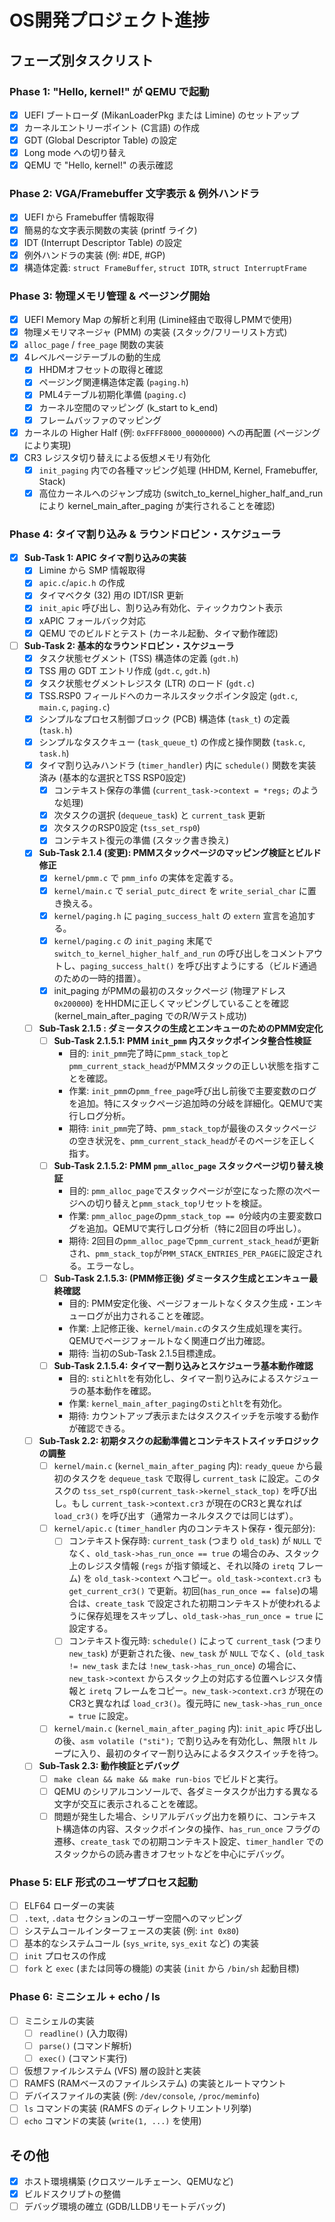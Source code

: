 # OS開発プロジェクト進捗

## フェーズ別タスクリスト

### Phase 1: "Hello, kernel!" が QEMU で起動
- [x] UEFI ブートローダ (MikanLoaderPkg または Limine) のセットアップ
- [x] カーネルエントリーポイント (C言語) の作成
- [x] GDT (Global Descriptor Table) の設定
- [x] Long mode への切り替え
- [x] QEMU で "Hello, kernel!" の表示確認

### Phase 2: VGA/Framebuffer 文字表示 & 例外ハンドラ
- [x] UEFI から Framebuffer 情報取得
- [x] 簡易的な文字表示関数の実装 (printf ライク)
- [x] IDT (Interrupt Descriptor Table) の設定
- [x] 例外ハンドラの実装 (例: #DE, #GP)
- [x] 構造体定義: `struct FrameBuffer`, `struct IDTR`, `struct InterruptFrame`

### Phase 3: 物理メモリ管理 & ページング開始
- [x] UEFI Memory Map の解析と利用 (Limine経由で取得しPMMで使用)
- [x] 物理メモリマネージャ (PMM) の実装 (スタック/フリーリスト方式)
- [x] `alloc_page` / `free_page` 関数の実装
- [x] 4レベルページテーブルの動的生成
  - [x] HHDMオフセットの取得と確認
  - [x] ページング関連構造体定義 (`paging.h`)
  - [x] PML4テーブル初期化準備 (`paging.c`)
  - [x] カーネル空間のマッピング (k_start to k_end)
  - [x] フレームバッファのマッピング
- [x] カーネルの Higher Half (例: `0xFFFF8000_00000000`) への再配置 (ページングにより実現)
- [x] CR3 レジスタ切り替えによる仮想メモリ有効化
    - [x] `init_paging` 内での各種マッピング処理 (HHDM, Kernel, Framebuffer, Stack)
    *   [x] 高位カーネルへのジャンプ成功 (switch_to_kernel_higher_half_and_run により kernel_main_after_paging が実行されることを確認)

### Phase 4: タイマ割り込み & ラウンドロビン・スケジューラ

*   [X] **Sub-Task 1: APIC タイマ割り込みの実装**
    *   [X] Limine から SMP 情報取得
    *   [X] `apic.c`/`apic.h` の作成
    *   [X] タイマベクタ (32) 用の IDT/ISR 更新
    *   [X] `init_apic` 呼び出し、割り込み有効化、ティックカウント表示
    *   [X] xAPIC フォールバック対応
    *   [X] QEMU でのビルドとテスト (カーネル起動、タイマ動作確認)
*   [ ] **Sub-Task 2: 基本的なラウンドロビン・スケジューラ**
    *   [X] タスク状態セグメント (TSS) 構造体の定義 (`gdt.h`)
    *   [X] TSS 用の GDT エントリ作成 (`gdt.c`, `gdt.h`)
    *   [X] タスク状態セグメントレジスタ (LTR) のロード (`gdt.c`)
    *   [X] TSS.RSP0 フィールドへのカーネルスタックポインタ設定 (`gdt.c`, `main.c`, `paging.c`)
    *   [X] シンプルなプロセス制御ブロック (PCB) 構造体 (`task_t`) の定義 (`task.h`)
    *   [X] シンプルなタスクキュー (`task_queue_t`) の作成と操作関数 (`task.c`, `task.h`)
    *   [X] タイマ割り込みハンドラ (`timer_handler`) 内に `schedule()` 関数を実装済み (基本的な選択とTSS RSP0設定)
        *   [X] コンテキスト保存の準備 (`current_task->context = *regs;` のような処理)
        *   [X] 次タスクの選択 (`dequeue_task`) と `current_task` 更新
        *   [X] 次タスクのRSP0設定 (`tss_set_rsp0`)
        *   [X] コンテキスト復元の準備 (スタック書き換え)
    *   [x] **Sub-Task 2.1.4 (変更): PMMスタックページのマッピング検証とビルド修正**
        *   [x] `kernel/pmm.c` で `pmm_info` の実体を定義する。
        *   [x] `kernel/main.c` で `serial_putc_direct` を `write_serial_char` に置き換える。
        *   [x] `kernel/paging.h` に `paging_success_halt` の `extern` 宣言を追加する。
        *   [x] `kernel/paging.c` の `init_paging` 末尾で `switch_to_kernel_higher_half_and_run` の呼び出しをコメントアウトし、`paging_success_halt()` を呼び出すようにする（ビルド通過のための一時的措置）。
        *   [x] init_paging がPMMの最初のスタックページ (物理アドレス `0x200000`) をHHDMに正しくマッピングしていることを確認 (kernel_main_after_paging でのR/Wテスト成功)
    *   [ ] **Sub-Task 2.1.5 : ダミータスクの生成とエンキューのためのPMM安定化**
        *   [ ] **Sub-Task 2.1.5.1: PMM `init_pmm` 内スタックポインタ整合性検証**
            *   目的: `init_pmm`完了時に`pmm_stack_top`と`pmm_current_stack_head`がPMMスタックの正しい状態を指すことを確認。
            *   作業: `init_pmm`の`pmm_free_page`呼び出し前後で主要変数のログを追加。特にスタックページ追加時の分岐を詳細化。QEMUで実行しログ分析。
            *   期待: `init_pmm`完了時、`pmm_stack_top`が最後のスタックページの空き状況を、`pmm_current_stack_head`がそのページを正しく指す。
        *   [ ] **Sub-Task 2.1.5.2: PMM `pmm_alloc_page` スタックページ切り替え検証**
            *   目的: `pmm_alloc_page`でスタックページが空になった際の次ページへの切り替えと`pmm_stack_top`リセットを検証。
            *   作業: `pmm_alloc_page`の`pmm_stack_top == 0`分岐内の主要変数ログを追加。QEMUで実行しログ分析（特に2回目の呼出し）。
            *   期待: 2回目の`pmm_alloc_page`で`pmm_current_stack_head`が更新され、`pmm_stack_top`が`PMM_STACK_ENTRIES_PER_PAGE`に設定される。エラーなし。
        *   [ ] **Sub-Task 2.1.5.3: (PMM修正後) ダミータスク生成とエンキュー最終確認**
            *   目的: PMM安定化後、ページフォールトなくタスク生成・エンキューログが出力されることを確認。
            *   作業: 上記修正後、`kernel/main.c`のタスク生成処理を実行。QEMUでページフォールトなく関連ログ出力確認。
            *   期待: 当初のSub-Task 2.1.5目標達成。
        *   [ ] **Sub-Task 2.1.5.4: タイマー割り込みとスケジューラ基本動作確認**
            *   目的: `sti`と`hlt`を有効化し、タイマー割り込みによるスケジューラの基本動作を確認。
            *   作業: `kernel_main_after_paging`の`sti`と`hlt`を有効化。
            *   期待: カウントアップ表示またはタスクスイッチを示唆する動作が確認できる。
    *   [ ] **Sub-Task 2.2: 初期タスクの起動準備とコンテキストスイッチロジックの調整**
        *   [ ] `kernel/main.c` (`kernel_main_after_paging` 内): `ready_queue` から最初のタスクを `dequeue_task` で取得し `current_task` に設定。このタスクの `tss_set_rsp0(current_task->kernel_stack_top)` を呼び出し。もし `current_task->context.cr3` が現在のCR3と異なれば `load_cr3()` を呼び出す（通常カーネルタスクでは同じはず）。
        *   [ ] `kernel/apic.c` (`timer_handler` 内のコンテキスト保存・復元部分):
            *   [ ] コンテキスト保存時: `current_task` (つまり `old_task`) が `NULL` でなく、`old_task->has_run_once == true` の場合のみ、スタック上のレジスタ情報 (`regs` が指す領域と、それ以降の `iretq` フレーム) を `old_task->context` へコピー。`old_task->context.cr3` も `get_current_cr3()` で更新。初回(`has_run_once == false`)の場合は、`create_task` で設定された初期コンテキストが使われるように保存処理をスキップし、`old_task->has_run_once = true` に設定する。
            *   [ ] コンテキスト復元時: `schedule()` によって `current_task` (つまり `new_task`) が更新された後、`new_task` が `NULL` でなく、(`old_task != new_task` または `!new_task->has_run_once`) の場合に、`new_task->context` からスタック上の対応する位置へレジスタ情報と `iretq` フレームをコピー。`new_task->context.cr3` が現在のCR3と異なれば `load_cr3()`。復元時に `new_task->has_run_once = true` に設定。
        *   [ ] `kernel/main.c` (`kernel_main_after_paging` 内): `init_apic` 呼び出しの後、`asm volatile ("sti");` で割り込みを有効化し、無限 `hlt` ループに入り、最初のタイマー割り込みによるタスクスイッチを待つ。
    *   [ ] **Sub-Task 2.3: 動作検証とデバッグ**
        *   [ ] `make clean && make && make run-bios` でビルドと実行。
        *   [ ] QEMU のシリアルコンソールで、各ダミータスクが出力する異なる文字が交互に表示されることを確認。
        *   [ ] 問題が発生した場合、シリアルデバッグ出力を頼りに、コンテキスト構造体の内容、スタックポインタの操作、`has_run_once` フラグの遷移、`create_task` での初期コンテキスト設定、`timer_handler` でのスタックからの読み書きオフセットなどを中心にデバッグ。

### Phase 5: ELF 形式のユーザプロセス起動
- [ ] ELF64 ローダーの実装
- [ ] `.text`, `.data` セクションのユーザー空間へのマッピング
- [ ] システムコールインターフェースの実装 (例: `int 0x80`)
- [ ] 基本的なシステムコール (`sys_write`, `sys_exit` など) の実装
- [ ] `init` プロセスの作成
- [ ] `fork` と `exec` (または同等の機能) の実装 (`init` から `/bin/sh` 起動目標)

### Phase 6: ミニシェル + echo / ls
- [ ] ミニシェルの実装
    - [ ] `readline()` (入力取得)
    - [ ] `parse()` (コマンド解析)
    - [ ] `exec()` (コマンド実行)
- [ ] 仮想ファイルシステム (VFS) 層の設計と実装
- [ ] RAMFS (RAMベースのファイルシステム) の実装とルートマウント
- [ ] デバイスファイルの実装 (例: `/dev/console`, `/proc/meminfo`)
- [ ] `ls` コマンドの実装 (RAMFS のディレクトリエントリ列挙)
- [ ] `echo` コマンドの実装 (`write(1, ...)` を使用)

## その他

- [x] ホスト環境構築 (クロスツールチェーン、QEMUなど)
- [x] ビルドスクリプトの整備
- [ ] デバッグ環境の確立 (GDB/LLDBリモートデバッグ)
